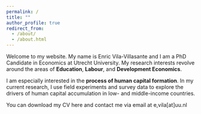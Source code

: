 ```yaml
---
permalink: /
title: ""
author_profile: true
redirect_from: 
  - /about/
  - /about.html
---
```


Welcome to my website. My name is Enric Vila-Villasante and I am a PhD Candidate in Economics at Utrecht University. My research interests revolve around the areas of **Education**, **Labour**, and **Development Economics**.

I am especially interested in the **process of human capital formation**. In my current research, I use field experiments and survey data to explore the drivers of human capital accumulation in low- and middle-income countries. 

You can download my CV here and contact me via email at e,vila[at]uu.nl
